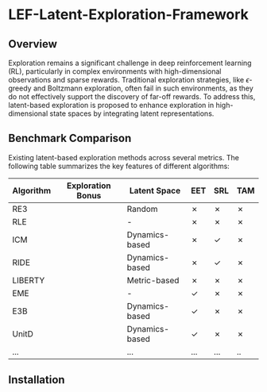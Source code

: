 # LEF-Latent-Exploration-Framework

## Overview

Exploration remains a significant challenge in deep reinforcement learning (RL), particularly in complex environments with high-dimensional observations and sparse rewards. Traditional exploration strategies, like $\epsilon$-greedy and Boltzmann exploration, often fail in such environments, as they do not effectively support the discovery of far-off rewards. To address this, latent-based exploration is proposed to enhance exploration in high-dimensional state spaces by integrating latent representations. 


## Benchmark Comparison

Existing latent-based exploration methods across several metrics. The following table summarizes the key features of different algorithms:

| Algorithm       | Exploration Bonus                                     | Latent Space   | EET | SRL | TAM |
|-----------------|-------------------------------------------------------|----------------|-----|-----|-----|
| RE3             |     | Random         | ✗   | ✗   | ✗   |
| RLE             |                | -        | ✗   | ✗   | ✗   |
| ICM             |  | Dynamics-based | ✗   | ✓   | ✗   |
| RIDE            | | Dynamics-based | ✗   | ✓   | ✗   |
| LIBERTY         |        | Metric-based   | ✗   | ✗   | ✗   |
| EME             |  | - | ✓   | ✗   | ✗   |
| E3B |   |   Dynamics-based |  ✓   | ✗   | ✗   |
| UnitD |   |   Dynamics-based |  ✓   | ✗   | ✗   |
| ... |   | ... | ...   | ...   | ..  |


## Installation
 

